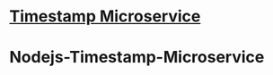 
# [Timestamp Microservice](https://www.freecodecamp.org/learn/apis-and-microservices/apis-and-microservices-projects/timestamp-microservice)
# Nodejs-Timestamp-Microservice
